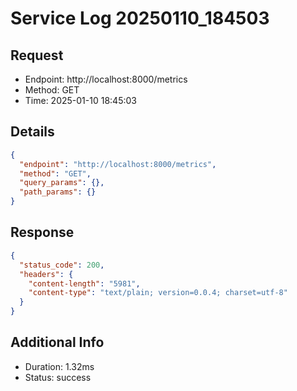 # Service Log 20250110_184503

## Request
- Endpoint: http://localhost:8000/metrics
- Method: GET
- Time: 2025-01-10 18:45:03

## Details
```json
{
  "endpoint": "http://localhost:8000/metrics",
  "method": "GET",
  "query_params": {},
  "path_params": {}
}
```

## Response
```json
{
  "status_code": 200,
  "headers": {
    "content-length": "5981",
    "content-type": "text/plain; version=0.0.4; charset=utf-8"
  }
}
```

## Additional Info
- Duration: 1.32ms
- Status: success

